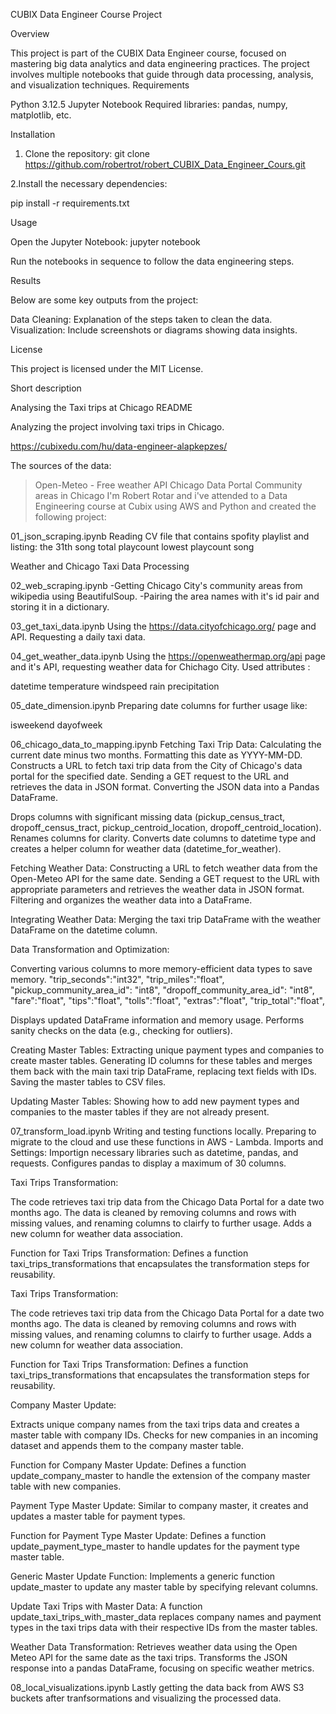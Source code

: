 CUBIX Data Engineer Course Project

Overview

This project is part of the CUBIX Data Engineer course, focused on mastering big data analytics and data engineering practices. The project involves multiple notebooks that guide through data processing, analysis, and visualization techniques.
Requirements

 Python 3.12.5
 Jupyter Notebook
 Required libraries: pandas, numpy, matplotlib, etc.

Installation

1. Clone the repository: git clone https://github.com/robertrot/robert_CUBIX_Data_Engineer_Cours.git

2.Install the necessary dependencies:

   pip install -r requirements.txt

Usage

 Open the Jupyter Notebook: jupyter notebook

Run the notebooks in sequence to follow the data engineering steps.

Results

Below are some key outputs from the project:

 Data Cleaning: Explanation of the steps taken to clean the data.
 Visualization: Include screenshots or diagrams showing data insights.

License

This project is licensed under the MIT License.


Short description

Analysing the Taxi trips at Chicago
README

Analyzing the project involving taxi trips in Chicago.

https://cubixedu.com/hu/data-engineer-alapkepzes/

The sources of the data:

 > Open-Meteo - Free weather API
 > Chicago Data Portal
 > Community areas in Chicago
I'm Robert Rotar and i've attended to a Data Engineering course at Cubix using AWS and Python and created the following project:

01_json_scraping.ipynb Reading CV file that contains spofity playlist and listing:
the 31th song
total playcount
lowest playcount song

Weather and Chicago Taxi Data Processing

02_web_scraping.ipynb -Getting Chicago City's community areas from wikipedia using BeautifulSoup. -Pairing the area names with it's id pair and storing it in a dictionary.

03_get_taxi_data.ipynb Using the https://data.cityofchicago.org/ page and API. Requesting a daily taxi data.

04_get_weather_data.ipynb Using the https://openweathermap.org/api page and it's API, requesting weather data for Chichago City. Used attributes :

datetime
temperature
windspeed
rain
precipitation

05_date_dimension.ipynb Preparing date columns for further usage like:

isweekend
dayofweek

06_chicago_data_to_mapping.ipynb Fetching Taxi Trip Data:
Calculating the current date minus two months. Formatting this date as YYYY-MM-DD. Constructs a URL to fetch taxi trip data from the City of Chicago's data portal for the specified date. Sending a GET request to the URL and retrieves the data in JSON format. Converting the JSON data into a Pandas DataFrame.

Drops columns with significant missing data (pickup_census_tract, dropoff_census_tract, pickup_centroid_location, dropoff_centroid_location). Renames columns for clarity. Converts date columns to datetime type and creates a helper column for weather data (datetime_for_weather).

Fetching Weather Data: Constructing a URL to fetch weather data from the Open-Meteo API for the same date. Sending a GET request to the URL with appropriate parameters and retrieves the weather data in JSON format. Filtering and organizes the weather data into a DataFrame.

Integrating Weather Data: Merging the taxi trip DataFrame with the weather DataFrame on the datetime column.

Data Transformation and Optimization:

Converting various columns to more memory-efficient data types to save memory. "trip_seconds":"int32", "trip_miles":"float", "pickup_community_area_id": "int8", "dropoff_community_area_id": "int8", "fare":"float", "tips":"float", "tolls":"float", "extras":"float", "trip_total":"float",

Displays updated DataFrame information and memory usage. Performs sanity checks on the data (e.g., checking for outliers).

Creating Master Tables: Extracting unique payment types and companies to create master tables. Generating ID columns for these tables and merges them back with the main taxi trip DataFrame, replacing text fields with IDs. Saving the master tables to CSV files.

Updating Master Tables: Showing how to add new payment types and companies to the master tables if they are not already present.

07_transform_load.ipynb Writing and testing functions locally. Preparing to migrate to the cloud and use these functions in AWS - Lambda. Imports and Settings:
Importign necessary libraries such as datetime, pandas, and requests. Configures pandas to display a maximum of 30 columns.

Taxi Trips Transformation:

The code retrieves taxi trip data from the Chicago Data Portal for a date two months ago. The data is cleaned by removing columns and rows with missing values, and renaming columns to clairfy to further usage. Adds a new column for weather data association.

Function for Taxi Trips Transformation: Defines a function taxi_trips_transformations that encapsulates the transformation steps for reusability.

Taxi Trips Transformation:

The code retrieves taxi trip data from the Chicago Data Portal for a date two months ago. The data is cleaned by removing columns and rows with missing values, and renaming columns to clairfy to further usage. Adds a new column for weather data association.

Function for Taxi Trips Transformation: Defines a function taxi_trips_transformations that encapsulates the transformation steps for reusability.

Company Master Update:

Extracts unique company names from the taxi trips data and creates a master table with company IDs. Checks for new companies in an incoming dataset and appends them to the company master table.

Function for Company Master Update: Defines a function update_company_master to handle the extension of the company master table with new companies.

Payment Type Master Update: Similar to company master, it creates and updates a master table for payment types.

Function for Payment Type Master Update: Defines a function update_payment_type_master to handle updates for the payment type master table.

Generic Master Update Function: Implements a generic function update_master to update any master table by specifying relevant columns.

Update Taxi Trips with Master Data: A function update_taxi_trips_with_master_data replaces company names and payment types in the taxi trips data with their respective IDs from the master tables.

Weather Data Transformation: Retrieves weather data using the Open Meteo API for the same date as the taxi trips. Transforms the JSON response into a pandas DataFrame, focusing on specific weather metrics.

08_local_visualizations.ipynb Lastly getting the data back from AWS S3 buckets after tranfsormations and visualizing the processed data.
